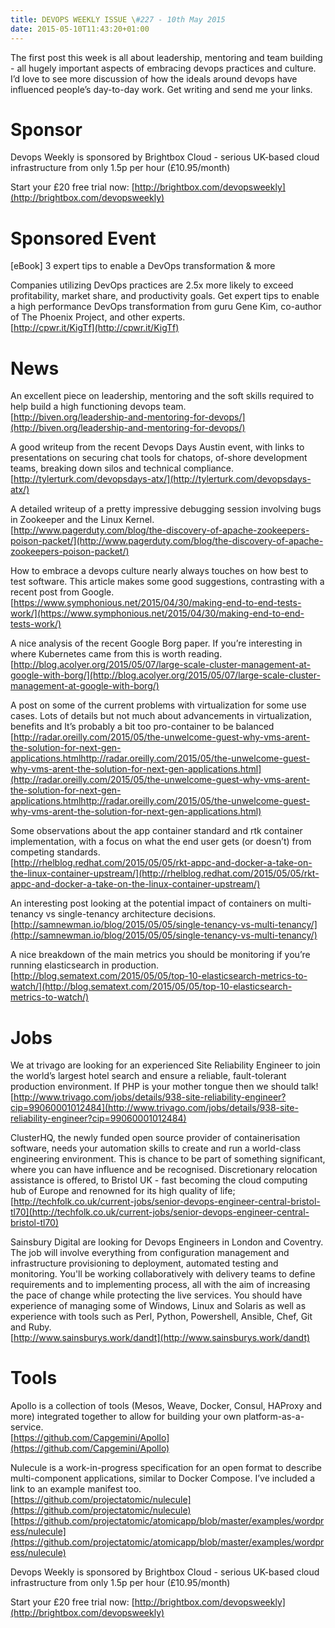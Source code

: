 ```yaml
---
title: DEVOPS WEEKLY ISSUE \#227 - 10th May 2015 
date: 2015-05-10T11:43:20+01:00
---
```


The first post this week is all about leadership, mentoring and team building - all hugely important aspects of embracing devops practices and culture. I’d love to see more discussion of how the ideals around devops have influenced people’s day-to-day work. Get writing and send me your links.


Sponsor
======

Devops Weekly is sponsored by Brightbox Cloud - serious UK-based cloud infrastructure from only 1.5p per hour (£10.95/month)

Start your £20 free trial now: [http://brightbox.com/devopsweekly](http://brightbox.com/devopsweekly)


Sponsored Event
=============

[eBook] 3 expert tips to enable a DevOps transformation & more

Companies utilizing DevOps practices are 2.5x more likely to exceed profitability, market share, and productivity goals. Get expert tips to enable a high performance DevOps transformation from guru Gene Kim, co-author of The Phoenix Project, and other experts.
<br>[http://cpwr.it/KigTf](http://cpwr.it/KigTf)


News
====

An excellent piece on leadership, mentoring and the soft skills required to help build a high functioning devops team.
<br>[http://biven.org/leadership-and-mentoring-for-devops/](http://biven.org/leadership-and-mentoring-for-devops/)


A good writeup from the recent Devops Days Austin event, with links to presentations on securing chat tools for chatops, of-shore development teams, breaking down silos and technical compliance.
<br>[http://tylerturk.com/devopsdays-atx/](http://tylerturk.com/devopsdays-atx/)


A detailed writeup of a pretty impressive debugging session involving bugs in Zookeeper and the Linux Kernel.
<br>[http://www.pagerduty.com/blog/the-discovery-of-apache-zookeepers-poison-packet/](http://www.pagerduty.com/blog/the-discovery-of-apache-zookeepers-poison-packet/)


How to embrace a devops culture nearly always touches on how best to test software. This article makes some good suggestions, contrasting with a recent post from Google.
<br>[https://www.symphonious.net/2015/04/30/making-end-to-end-tests-work/](https://www.symphonious.net/2015/04/30/making-end-to-end-tests-work/)


A nice analysis of the recent Google Borg paper. If you’re interesting in where Kubernetes came from this is worth reading.
<br>[http://blog.acolyer.org/2015/05/07/large-scale-cluster-management-at-google-with-borg/](http://blog.acolyer.org/2015/05/07/large-scale-cluster-management-at-google-with-borg/)


A post on some of the current problems with virtualization for some use cases. Lots of details but not much about advancements in virtualization, benefits and It’s probably a bit too pro-container to be balanced
<br>[http://radar.oreilly.com/2015/05/the-unwelcome-guest-why-vms-arent-the-solution-for-next-gen-applications.htmlhttp://radar.oreilly.com/2015/05/the-unwelcome-guest-why-vms-arent-the-solution-for-next-gen-applications.html](http://radar.oreilly.com/2015/05/the-unwelcome-guest-why-vms-arent-the-solution-for-next-gen-applications.htmlhttp://radar.oreilly.com/2015/05/the-unwelcome-guest-why-vms-arent-the-solution-for-next-gen-applications.html)


Some observations about the app container standard and rtk container implementation, with a focus on what the end user gets (or doesn’t) from competing standards.
<br>[http://rhelblog.redhat.com/2015/05/05/rkt-appc-and-docker-a-take-on-the-linux-container-upstream/](http://rhelblog.redhat.com/2015/05/05/rkt-appc-and-docker-a-take-on-the-linux-container-upstream/)


An interesting post looking at the potential impact of containers on multi-tenancy vs single-tenancy architecture decisions.
<br>[http://samnewman.io/blog/2015/05/05/single-tenancy-vs-multi-tenancy/](http://samnewman.io/blog/2015/05/05/single-tenancy-vs-multi-tenancy/)


A nice breakdown of the main metrics you should be monitoring if you’re running elasticsearch in production.
<br>[http://blog.sematext.com/2015/05/05/top-10-elasticsearch-metrics-to-watch/](http://blog.sematext.com/2015/05/05/top-10-elasticsearch-metrics-to-watch/)


Jobs
====

We at trivago are looking for an experienced Site Reliability Engineer to join the world’s largest hotel search and ensure a reliable, fault-tolerant production environment. If PHP is your mother tongue then we should talk!
<br>[http://www.trivago.com/jobs/details/938-site-reliability-engineer?cip=99060001012484](http://www.trivago.com/jobs/details/938-site-reliability-engineer?cip=99060001012484)


ClusterHQ, the newly funded open source provider of containerisation software, needs your automation skills to create and run a world-class engineering environment. This is chance to be part of something significant, where you can have influence and be recognised. Discretionary relocation assistance is offered, to Bristol UK - fast becoming the cloud computing hub of Europe and renowned for its high quality of life;
<br>[http://techfolk.co.uk/current-jobs/senior-devops-engineer-central-bristol-tl70](http://techfolk.co.uk/current-jobs/senior-devops-engineer-central-bristol-tl70)


Sainsbury Digital are looking for Devops Engineers in London and Coventry. The job will involve everything from configuration management and infrastructure provisioning to deployment, automated testing and monitoring. You'll be working collaboratively with delivery teams to define requirements and to implementing process, all with the aim of increasing the pace of change while protecting the live services. You should have experience of managing some of Windows, Linux and Solaris as well as experience with tools such as Perl, Python, Powershell, Ansible, Chef, Git and Ruby.
<br>[http://www.sainsburys.work/dandt](http://www.sainsburys.work/dandt)


Tools
=====

Apollo is a collection of tools (Mesos, Weave, Docker, Consul, HAProxy and more) integrated together to allow for building your own platform-as-a-service.
<br>[https://github.com/Capgemini/Apollo](https://github.com/Capgemini/Apollo)


Nulecule is a work-in-progress specification for an open format to describe multi-component applications, similar to Docker Compose. I’ve included a link to an example manifest too.
<br>[https://github.com/projectatomic/nulecule](https://github.com/projectatomic/nulecule)
<br>[https://github.com/projectatomic/atomicapp/blob/master/examples/wordpress/nulecule](https://github.com/projectatomic/atomicapp/blob/master/examples/wordpress/nulecule)


Devops Weekly is sponsored by Brightbox Cloud - serious UK-based cloud infrastructure from only 1.5p per hour (£10.95/month)

Start your £20 free trial now: [http://brightbox.com/devopsweekly](http://brightbox.com/devopsweekly)



